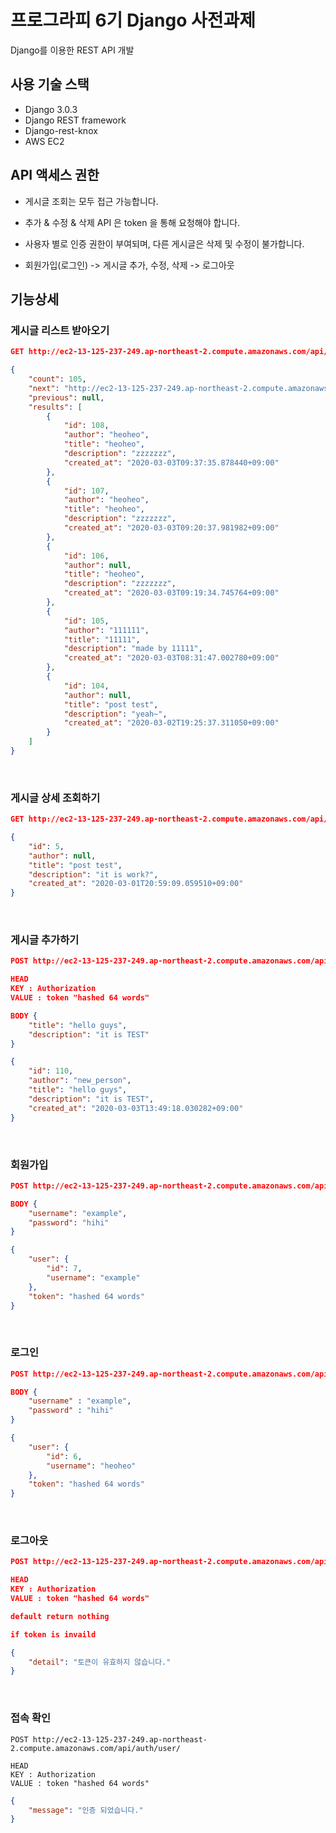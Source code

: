 # 프로그라피 6기 Django 사전과제

Django를 이용한 REST API 개발

## 사용 기술 스택

* Django 3.0.3
* Django REST framework
* Django-rest-knox
* AWS EC2

## API 액세스 권한

* 게시글 조회는 모두 접근 가능합니다.

* 추가 & 수정 & 삭제 API 은 token 을 통해 요청해야 합니다.

* 사용자 별로 인증 권한이 부여되며, 다른 게시글은 삭제 및 수정이 불가합니다.

* 회원가입(로그인) -> 게시글 추가, 수정, 삭제 -> 로그아웃

### 

## 기능상세

### 게시글 리스트 받아오기

```json
GET http://ec2-13-125-237-249.ap-northeast-2.compute.amazonaws.com/api/posts/
```
```json
{
    "count": 105,
    "next": "http://ec2-13-125-237-249.ap-northeast-2.compute.amazonaws.com/api/posts/?page=2",
    "previous": null,
    "results": [
        {
            "id": 108,
            "author": "heoheo",
            "title": "heoheo",
            "description": "zzzzzzz",
            "created_at": "2020-03-03T09:37:35.878440+09:00"
        },
        {
            "id": 107,
            "author": "heoheo",
            "title": "heoheo",
            "description": "zzzzzzz",
            "created_at": "2020-03-03T09:20:37.981982+09:00"
        },
        {
            "id": 106,
            "author": null,
            "title": "heoheo",
            "description": "zzzzzzz",
            "created_at": "2020-03-03T09:19:34.745764+09:00"
        },
        {
            "id": 105,
            "author": "111111",
            "title": "11111",
            "description": "made by 11111",
            "created_at": "2020-03-03T08:31:47.002780+09:00"
        },
        {
            "id": 104,
            "author": null,
            "title": "post test",
            "description": "yeah~",
            "created_at": "2020-03-02T19:25:37.311050+09:00"
        }
    ]
}
```
<br>

### 게시글 상세 조회하기

```json
GET http://ec2-13-125-237-249.ap-northeast-2.compute.amazonaws.com/api/posts/{id}/
```
```json
{
    "id": 5,
    "author": null,
    "title": "post test",
    "description": "it is work?",
    "created_at": "2020-03-01T20:59:09.059510+09:00"
}
```
<br>

### 게시글 추가하기

```json
POST http://ec2-13-125-237-249.ap-northeast-2.compute.amazonaws.com/api/posts/create/

HEAD
KEY : Authorization
VALUE : token "hashed 64 words"

BODY {
    "title": "hello guys",
    "description": "it is TEST"
}
```
```json
{
    "id": 110,
    "author": "new_person",
    "title": "hello guys",
    "description": "it is TEST",
    "created_at": "2020-03-03T13:49:18.030282+09:00"
}
```
<br>

### 회원가입

```json
POST http://ec2-13-125-237-249.ap-northeast-2.compute.amazonaws.com/api/auth/register/

BODY {
    "username": "example",
    "password": "hihi"
}
```
```json
{
    "user": {
        "id": 7,
        "username": "example"
    },
    "token": "hashed 64 words"
}
```
<br>

### 로그인
```json
POST http://ec2-13-125-237-249.ap-northeast-2.compute.amazonaws.com/api/auth/login/

BODY {
    "username" : "example",
    "password" : "hihi"
}
```
```json
{
    "user": {
        "id": 6,
        "username": "heoheo"
    },
    "token": "hashed 64 words"
}
```
<br>

### 로그아웃
```json
POST http://ec2-13-125-237-249.ap-northeast-2.compute.amazonaws.com/api/auth/logout/

HEAD
KEY : Authorization
VALUE : token "hashed 64 words"
```
```json
default return nothing

if token is invaild

{
    "detail": "토큰이 유효하지 않습니다."
}
```
<br>

### 접속 확인

```
POST http://ec2-13-125-237-249.ap-northeast-2.compute.amazonaws.com/api/auth/user/

HEAD
KEY : Authorization
VALUE : token "hashed 64 words"
```
```json
{
    "message": "인증 되었습니다."
}
```